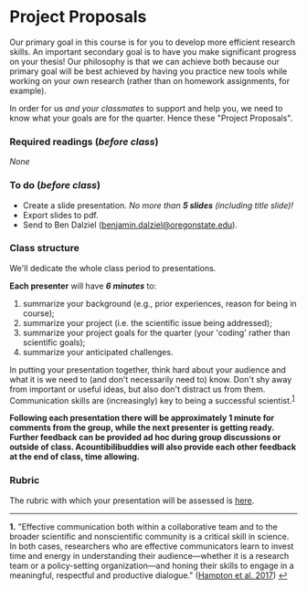# Project Proposals

Our primary goal in this course is for you to develop more efficient research skills.  An important secondary goal is to have you make significant progress on your thesis!  Our philosophy is that we can achieve both because our primary goal will be best achieved by having you practice new tools while working on your own research (rather than on homework assignments, for example).

In order for us _and your classmates_ to support and help you, we need to know what your goals are for the quarter.  Hence these "Project Proposals".

### Required readings (_before class_)
_None_

### To do (_before class_)
- Create a slide presentation.  _No more than **5 slides** (including title slide)!_
- Export slides to pdf.
- Send to Ben Dalziel (benjamin.dalziel@oregonstate.edu).

### Class structure
We'll dedicate the whole class period to presentations.

**Each presenter** will have **_6 minutes_** to:
1. summarize your background (e.g., prior experiences, reason for being in course);
2. summarize your project (i.e. the scientific issue being addressed);
3. summarize your project goals for the quarter (your 'coding' rather than scientific goals);
4. summarize your anticipated challenges.

In putting your presentation together, think hard about your audience and what it is we need to (and don't necessarily need to) know.  Don't shy away from important or useful ideas, but also don't distract us from them.  Communication skills are (increasingly) key to being a successful scientist.<sup id="a1">[1](#f1)</sup>

**Following each presentation there will be approximately 1 minute for comments from the group, while the next presenter is getting ready. Further feedback can be provided ad hoc during group discussions or outside of class. Acountibilibuddies will also provide each other feedback at the end of class, time allowing.**


### Rubric
The rubric with which your presentation will be assessed is [here](../../course_info/rubrics/).

***
<b id="f1">1.</b> "Effective communication both within a collaborative team and to the broader scientific and nonscientific community is a critical skill in science. In both cases, researchers who are effective communicators learn to invest time and energy in understanding their audience—whether it is a research team or a policy-setting organization—and honing their skills to engage in a meaningful, respectful and productive dialogue." ([Hampton et al. 2017](../../readings/pdfs/Hampton2017.pdf)) [↩](#a1)
